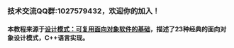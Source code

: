 ### 技术交流QQ群:1027579432，欢迎你的加入！
#### 本教程来源于[设计模式：可复用面向对象软件的基础](https://www.bilibili.com/video/BV1c4411a7wk?from=search&seid=7713141691547030940)，描述了23种经典的面向对象设计模式，C++语言实现。